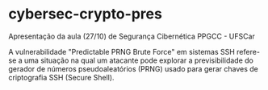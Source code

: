 # cybersec-crypto-pres 

Apresentação da aula (27/10) de Segurança Cibernética PPGCC - UFSCar 

A vulnerabilidade "Predictable PRNG Brute Force" em sistemas SSH refere-se a uma situação na qual um atacante pode explorar a previsibilidade do gerador de números pseudoaleatórios (PRNG) usado para gerar chaves de criptografia SSH (Secure Shell). 
